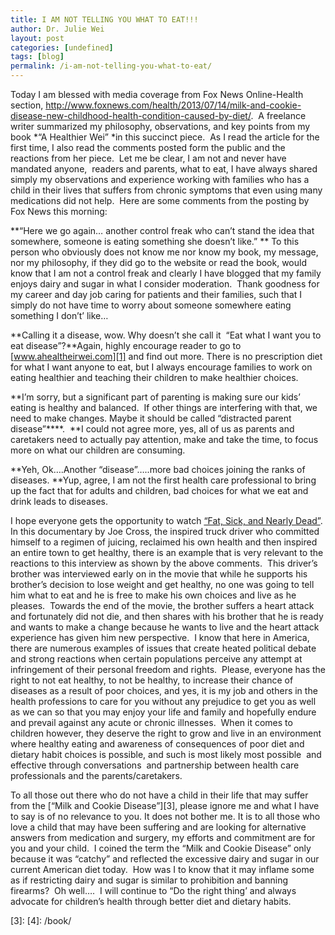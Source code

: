 ```yaml
---
title: I AM NOT TELLING YOU WHAT TO EAT!!!
author: Dr. Julie Wei
layout: post
categories: [undefined]
tags: [blog]
permalink: /i-am-not-telling-you-what-to-eat/
---
```

Today I am blessed with media coverage from Fox News Online-Health section, <http://www.foxnews.com/health/2013/07/14/milk-and-cookie-disease-new-childhood-health-condition-caused-by-diet/>.  A freelance writer summarized my philosophy, observations, and key points from my book *“A Healthier Wei” *in this succinct piece.  As I read the article for the first time, I also read the comments posted form the public and the reactions from her piece.  Let me be clear, I am not and never have mandated anyone,  readers and parents, what to eat, I have always shared simply my observations and experience working with families who has a child in their lives that suffers from chronic symptoms that even using many medications did not help.  Here are some comments from the posting by Fox News this morning:

**“Here we go again&#8230; another control freak who can&#8217;t stand the idea that somewhere, someone is eating something she doesn&#8217;t like.” ** To this person who obviously does not know me nor know my book, my message, nor my philosophy, if they did go to the website or read the book, would know that I am not a control freak and clearly I have blogged that my family enjoys dairy and sugar in what I consider moderation.  Thank goodness for my career and day job caring for patients and their families, such that I simply do not have time to worry about someone somewhere eating something I don’t’ like…

**Calling it a disease, wow. Why doesn&#8217;t she call it  &#8220;Eat what I want you to eat disease&#8221;?**Again, highly encourage reader to go to [www.ahealtheirwei.com][1] and find out more. There is no prescription diet for what I want anyone to eat, but I always encourage families to work on eating healthier and teaching their children to make healthier choices.

**I&#8217;m sorry, but a significant part of parenting is making sure our kids&#8217; eating is healthy and balanced.  If other things are interfering with that, we need to make changes. Maybe it should be called &#8220;distracted parent disease&#8221;****.  **I could not agree more, yes, all of us as parents and caretakers need to actually pay attention, make and take the time, to focus more on what our children are consuming.

**Yeh, Ok&#8230;.Another &#8220;disease&#8221;&#8230;..more bad choices joining the ranks of diseases. **Yup, agree, I am not the first health care professional to bring up the fact that for adults and children, bad choices for what we eat and drink leads to diseases.

I hope everyone gets the opportunity to watch [“Fat, Sick, and Nearly Dead”][2].  In this documentary by Joe Cross, the inspired truck driver who committed himself to a regimen of juicing, reclaimed his own health and then inspired an entire town to get healthy, there is an example that is very relevant to the reactions to this interview as shown by the above comments.  This driver’s brother was interviewed early on in the movie that while he supports his brother’s decision to lose weight and get healthy, no one was going to tell him what to eat and he is free to make his own choices and live as he pleases.  Towards the end of the movie, the brother suffers a heart attack and fortunately did not die, and then shares with his brother that he is ready and wants to make a change because he wants to live and the heart attack experience has given him new perspective.  I know that here in America, there are numerous examples of issues that create heated political debate and strong reactions when certain populations perceive any attempt at infringement of their personal freedom and rights.  Please, everyone has the right to not eat healthy, to not be healthy, to increase their chance of diseases as a result of poor choices, and yes, it is my job and others in the health professions to care for you without any prejudice to get you as well as we can so that you may enjoy your life and family and hopefully endure and prevail against any acute or chronic illnesses.  When it comes to children however, they deserve the right to grow and live in an environment where healthy eating and awareness of consequences of poor diet and dietary habit choices is possible, and such is most likely most possible  and effective through conversations  and partnership between health care professionals and the parents/caretakers.

To all those out there who do not have a child in their life that may suffer from the [“Milk and Cookie Disease”][3], please ignore me and what I have to say is of no relevance to you. It does not bother me. It is to all those who love a child that may have been suffering and are looking for alternative answers from medication and surgery, my efforts and commitment are for you and your child.  I coined the term the “Milk and Cookie Disease” only because it was “catchy” and reflected the excessive dairy and sugar in our current American diet today.  How was I to know that it may inflame some as if restricting dairy and sugar is similar to prohibition and banning firearms?  Oh well….  I will continue to “Do the right thing’ and always advocate for children’s health through better diet and dietary habits.


 [1]: http://www.ahealtheirwei.com/
 [2]: http://www.fatsickandnearlydead.com/
 [3]:
 [4]: /book/